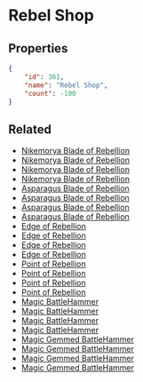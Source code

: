 # Rebel Shop

<no description available>

## Properties

```json
{
    "id": 361,
    "name": "Rebel Shop",
    "count": -100
}
```

## Related

- [Nikemorya Blade of Rebellion](../items/10264-nikemorya-blade-of-rebellion.md)
- [Nikemorya Blade of Rebellion](../items/10265-nikemorya-blade-of-rebellion.md)
- [Nikemorya Blade of Rebellion](../items/10266-nikemorya-blade-of-rebellion.md)
- [Nikemorya Blade of Rebellion](../items/10267-nikemorya-blade-of-rebellion.md)
- [Asparagus Blade of Rebellion](../items/10268-asparagus-blade-of-rebellion.md)
- [Asparagus Blade of Rebellion](../items/10269-asparagus-blade-of-rebellion.md)
- [Asparagus Blade of Rebellion](../items/10270-asparagus-blade-of-rebellion.md)
- [Asparagus Blade of Rebellion](../items/10271-asparagus-blade-of-rebellion.md)
- [Edge of Rebellion](../items/10272-edge-of-rebellion.md)
- [Edge of Rebellion](../items/10273-edge-of-rebellion.md)
- [Edge of Rebellion](../items/10274-edge-of-rebellion.md)
- [Edge of Rebellion](../items/10275-edge-of-rebellion.md)
- [Point of Rebellion](../items/10276-point-of-rebellion.md)
- [Point of Rebellion](../items/10277-point-of-rebellion.md)
- [Point of Rebellion](../items/10278-point-of-rebellion.md)
- [Point of Rebellion](../items/10279-point-of-rebellion.md)
- [Magic BattleHammer](../items/10280-magic-battlehammer.md)
- [Magic BattleHammer](../items/10281-magic-battlehammer.md)
- [Magic BattleHammer](../items/10282-magic-battlehammer.md)
- [Magic BattleHammer](../items/10283-magic-battlehammer.md)
- [Magic Gemmed BattleHammer](../items/10284-magic-gemmed-battlehammer.md)
- [Magic Gemmed BattleHammer](../items/10285-magic-gemmed-battlehammer.md)
- [Magic Gemmed BattleHammer](../items/10286-magic-gemmed-battlehammer.md)
- [Magic Gemmed BattleHammer](../items/10287-magic-gemmed-battlehammer.md)

